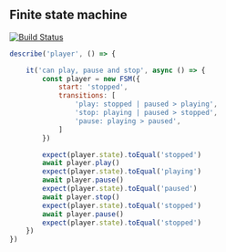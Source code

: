## Finite state machine
[![Build Status](https://travis-ci.org/avoronkin/fsm.svg?branch=master)](https://travis-ci.org/avoronkin/fsm)

```javascript
describe('player', () => {

    it('can play, pause and stop', async () => {
        const player = new FSM({
            start: 'stopped',
            transitions: [
                'play: stopped | paused > playing',
                'stop: playing | paused > stopped',
                'pause: playing > paused',
            ]
        })

        expect(player.state).toEqual('stopped')
        await player.play()
        expect(player.state).toEqual('playing')
        await player.pause()
        expect(player.state).toEqual('paused')
        await player.stop()
        expect(player.state).toEqual('stopped')
        await player.pause()
        expect(player.state).toEqual('stopped')
    })
})

```
